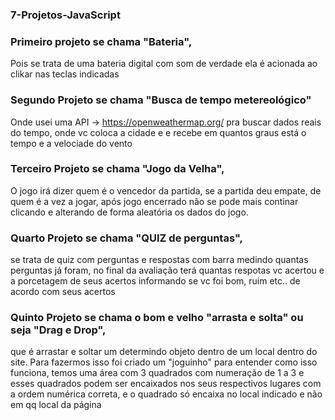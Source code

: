 ### 7-Projetos-JavaScript

### Primeiro projeto se chama "Bateria", 
Pois se trata de uma bateria digital com som de verdade
ela é acionada ao clikar nas teclas indicadas

### Segundo Projeto se chama "Busca de tempo metereológico" 
Onde usei uma API -> <https://openweathermap.org/> pra buscar dados reais do tempo, onde vc coloca a cidade e e recebe em quantos graus está o tempo e a velociade do vento

### Terceiro Projeto se chama "Jogo da Velha", 
O jogo irá dizer quem é o vencedor da partida,
se a partida deu empate, de quem é a vez a jogar, após jogo encerrado não se pode mais
continar clicando e alterando de forma aleatória os dados do jogo.

### Quarto Projeto se chama "QUIZ de perguntas", 
se trata de quiz com perguntas e respostas com barra medindo quantas perguntas já foram, no final da avaliação terá quantas respotas
vc acertou e a porcetagem de seus acertos informando se vc foi bom, ruim etc.. de acordo com seus acertos

### Quinto Projeto se chama o bom e velho "arrasta e solta" ou seja "Drag e Drop", 
que é arrastar e soltar um determindo objeto dentro de um local dentro do site. Para fazermos isso foi criado um "joguinho" para entender como isso funciona, temos uma área com 3 quadrados com numeração de 1 a 3 e esses quadrados podem ser encaixados nos seus respectivos lugares com a ordem numérica correta, e o quadrado só encaixa no local indicado e não em qq local da página